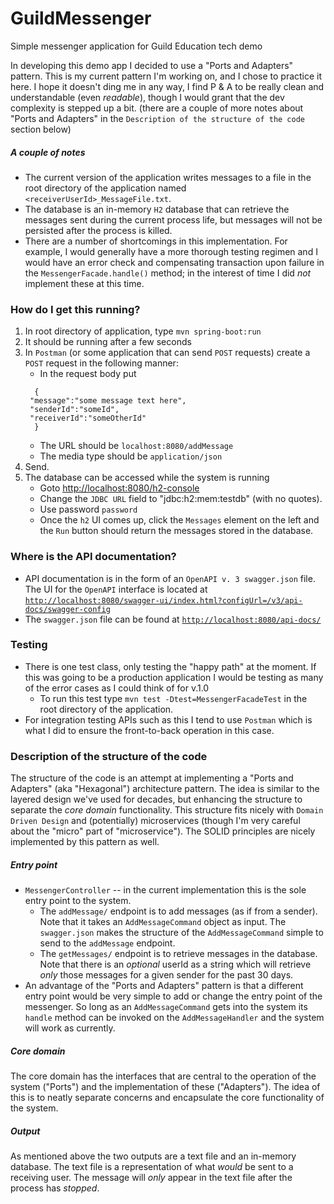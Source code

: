 # GuildMessenger
Simple messenger application for Guild Education tech demo

In developing this demo app I decided to use a "Ports and Adapters" pattern.  This is my current pattern I'm working on,  and I chose to practice it here.  I hope it doesn't ding me in any way, I find P & A to be really clean and understandable (even _readable_), though I would grant that the dev complexity is stepped up a bit.
(there are a couple of more notes about "Ports and Adapters" in the `Description of the structure of the code` section below)

##### A couple of notes
* The current version of the application writes messages to a file in the root directory of the application named `<receiverUserId>_MessageFile.txt`.
* The database is an in-memory `H2` database that can retrieve the messages sent during the current process life, but messages will not be persisted after the process is killed.
* There are a number of shortcomings in this implementation.  For example, I would generally have a more thorough testing regimen and I would have an error check and compensating transaction upon failure in the `MessengerFacade.handle()` method; in the interest of time I did _not_ implement these at this time.
### How do I get this running?
1. In root directory of application, type `mvn spring-boot:run`
2. It should be running after a few seconds
3. In `Postman` (or some application that can send `POST` requests) create a `POST` request in the following manner:
   * In the request body put
   ```
     {
	"message":"some message text here",
	"senderId":"someId",
	"receiverId":"someOtherId"
     }
   ```
   * The URL should be `localhost:8080/addMessage`
   * The media type should be `application/json`
4. Send.
5. The database can be accessed while the system is running
   * Goto [http://localhost:8080/h2-console](http://localhost:8080/h2-console)
   * Change the `JDBC URL` field to "jdbc:h2:mem:testdb" (with no quotes).
   * Use password `password`
   * Once the `h2` UI comes up, click the `Messages` element on the left and the `Run` button should return the messages stored in the database.

### Where is the API documentation?
* API documentation is in the form of an `OpenAPI v. 3 swagger.json` file.  The UI for the `OpenAPI` interface is located at [`http://localhost:8080/swagger-ui/index.html?configUrl=/v3/api-docs/swagger-config`](http://localhost:8080/swagger-ui/index.html?configUrl=/v3/api-docs/swagger-config)
* The `swagger.json` file can be found at [`http://localhost:8080/api-docs/`](http://localhost:8080/api-docs/)

### Testing
* There is one test class, only testing the "happy path" at the moment.  If this was going to be a production application I would be testing as many of the error cases as I could think of for v.1.0
  - To run this test type `mvn test -Dtest=MessengerFacadeTest` in the root directory of the application.
* For integration testing APIs such as this I tend to use `Postman` which is what I did to ensure the front-to-back operation in this case.

### Description of the structure of the code
The structure of the code is an attempt at implementing a "Ports and Adapters" (aka "Hexagonal") architecture pattern.
The idea is similar to the layered design we've used for decades, but enhancing the structure to separate the _core domain_ functionality.  This structure fits nicely with `Domain Driven Design` and (potentially) microservices (though I'm very careful about the "micro" part of "microservice").
The SOLID principles are nicely implemented by this pattern as well.

##### Entry point
* `MessengerController` -- in the current implementation this is the sole entry point to the system. 
  - The `addMessage/` endpoint is to add messages (as if from a sender).  Note that it takes an `AddMessageCommand` object as input.  The `swagger.json` makes the structure of the `AddMessageCommand` simple to send to the `addMessage` endpoint.
  - The `getMessages/` endpoint is to retrieve messages in the database.  Note that there is an _optional_ userId as a string which will retrieve _only_ those messages for a given sender for the past 30 days.
* An advantage of the "Ports and Adapters" pattern is that a different entry point would be very simple to add or change the entry point of the messenger.  So long as an `AddMessageCommand` gets into the system its `handle` method can be invoked on the `AddMessageHandler` and the system will work as currently.

##### Core domain
The core domain has the interfaces that are central to the operation of the system ("Ports") and the implementation of these ("Adapters").  The idea of this is to neatly separate concerns and encapsulate the core functionality of the system.

##### Output
As mentioned above the two outputs are a text file and an in-memory database.  The text file is a representation of what _would_ be sent to a receiving user.  The message will _only_ appear in the text file after the process has _stopped_.